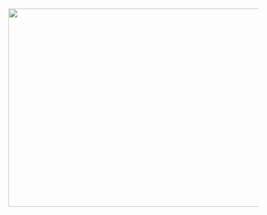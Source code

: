 
<p align="center">
<br><img src="https://github.com/abhinav-bohra/abhinav-bohra/blob/master/head.gif" width="1280px" height="400px"><br><br>
</p>

